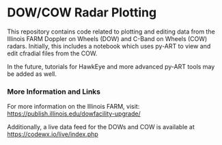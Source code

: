 # DOW/COW Radar Plotting

This repository contains code related to plotting and editing data from the Illinois FARM Doppler on Wheels (DOW) and C-Band on Wheels (COW) radars. Initially, this includes a notebook which uses py-ART to view and edit cfradial files from the COW.

In the future, tutorials for HawkEye and more advanced py-ART tools may be added as well.

### More Information and Links

For more information on the Illinois FARM, visit: https://publish.illinois.edu/dowfacility-upgrade/

Additionally, a live data feed for the DOWs and COW is available at https://codewx.io/live/index.php
